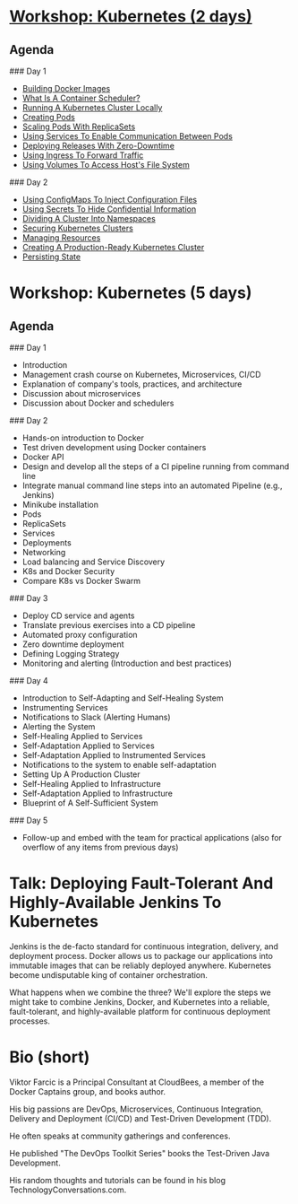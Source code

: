 # [Workshop: Kubernetes (2 days)](http://vfarcic.github.io/devops23/workshop.html)

## Agenda

### Day 1

* [Building Docker Images](http://vfarcic.github.io/devops23/workshop.html#/docker-image)
* [What Is A Container Scheduler?](http://vfarcic.github.io/devops23/workshop.html#/7)
* [Running A Kubernetes Cluster Locally](http://vfarcic.github.io/devops23/workshop.html#/8/1)
* [Creating Pods](http://vfarcic.github.io/devops23/workshop.html#/10)
* [Scaling Pods With ReplicaSets](http://vfarcic.github.io/devops23/workshop.html#/12)
* [Using Services To Enable Communication Between Pods](http://vfarcic.github.io/devops23/workshop.html#/14)
* [Deploying Releases With Zero-Downtime](http://vfarcic.github.io/devops23/workshop.html#/16)
* [Using Ingress To Forward Traffic](http://vfarcic.github.io/devops23/workshop.html#/18)
* [Using Volumes To Access Host's File System](http://vfarcic.github.io/devops23/workshop.html#/20)

### Day 2

* [Using ConfigMaps To Inject Configuration Files](http://vfarcic.github.io/devops23/workshop.html#/22)
* [Using Secrets To Hide Confidential Information](http://vfarcic.github.io/devops23/workshop.html#/24)
* [Dividing A Cluster Into Namespaces](http://vfarcic.github.io/devops23/workshop.html#/26)
* [Securing Kubernetes Clusters](http://vfarcic.github.io/devops23/workshop.html#/28)
* [Managing Resources](http://vfarcic.github.io/devops23/workshop.html#/30)
* [Creating A Production-Ready Kubernetes Cluster](http://vfarcic.github.io/devops23/workshop.html#/32)
* [Persisting State](http://vfarcic.github.io/devops23/workshop.html#/34)

# Workshop: Kubernetes (5 days)

## Agenda

### Day 1

* Introduction
* Management crash course on Kubernetes, Microservices, CI/CD
* Explanation of company's tools, practices, and architecture
* Discussion about microservices
* Discussion about Docker and schedulers

### Day 2

* Hands-on introduction to Docker
* Test driven development using Docker containers
* Docker API
* Design and develop all the steps of a CI pipeline running from command line
* Integrate manual command line steps into an automated Pipeline (e.g., Jenkins)
* Minikube installation
* Pods
* ReplicaSets
* Services
* Deployments
* Networking
* Load balancing and Service Discovery
* K8s and Docker Security
* Compare K8s vs Docker Swarm

### Day 3

* Deploy CD service and agents
* Translate previous exercises into a CD pipeline
* Automated proxy configuration
* Zero downtime deployment
* Defining Logging Strategy
* Monitoring and alerting (Introduction and best practices)

### Day 4

* Introduction to Self-Adapting and Self-Healing System
* Instrumenting Services
* Notifications to Slack (Alerting Humans)
* Alerting the System
* Self-Healing Applied to Services
* Self-Adaptation Applied to Services
* Self-Adaptation Applied to Instrumented Services
* Notifications to the system to enable self-adaptation
* Setting Up A Production Cluster
* Self-Healing Applied to Infrastructure
* Self-Adaptation Applied to Infrastructure
* Blueprint of A Self-Sufficient System

### Day 5

* Follow-up and embed with the team for practical applications (also for overflow of any items from previous days)

# Talk: Deploying Fault-Tolerant And Highly-Available Jenkins To Kubernetes

Jenkins is the de-facto standard for continuous integration, delivery, and deployment process. Docker allows us to package our applications into immutable images that can be reliably deployed anywhere. Kubernetes become undisputable king of container orchestration.

What happens when we combine the three? We'll explore the steps we might take to combine Jenkins, Docker, and Kubernetes into a reliable, fault-tolerant, and highly-available platform for continuous deployment processes.


# Bio (short)

Viktor Farcic is a Principal Consultant at CloudBees, a member of the Docker Captains group, and books author.

His big passions are DevOps, Microservices, Continuous Integration, Delivery and Deployment (CI/CD) and Test-Driven Development (TDD).

He often speaks at community gatherings and conferences.

He published "The DevOps Toolkit Series" books the Test-Driven Java Development.

His random thoughts and tutorials can be found in his blog TechnologyConversations.com.

